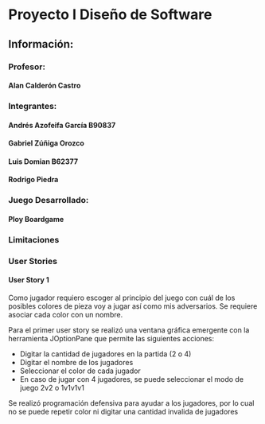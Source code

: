 # Proyecto I Diseño de Software

## Información:

### Profesor:
#### Alan Calderón Castro

### Integrantes:
#### Andrés Azofeifa García B90837
#### Gabriel Zúñiga Orozco
#### Luis Domian B62377
#### Rodrigo Piedra

### Juego Desarrollado:
#### Ploy Boardgame

### Limitaciones

### User Stories

#### User Story 1

Como jugador requiero escoger al principio del juego con cuál de los posibles colores de pieza voy a jugar así como mis adversarios. Se requiere asociar cada color con un nombre.

Para el primer user story se realizó una ventana gráfica emergente con la herramienta JOptionPane que permite las siguientes acciones:

- Digitar la cantidad de jugadores en la partida (2 o 4)
- Digitar el nombre de los jugadores 
- Seleccionar el color de cada jugador
- En caso de jugar con 4 jugadores, se puede seleccionar el modo de juego 2v2 o 1v1v1v1

Se realizó programación defensiva para ayudar a los jugadores, por lo cual no se puede repetir color ni digitar una cantidad invalida de jugadores


